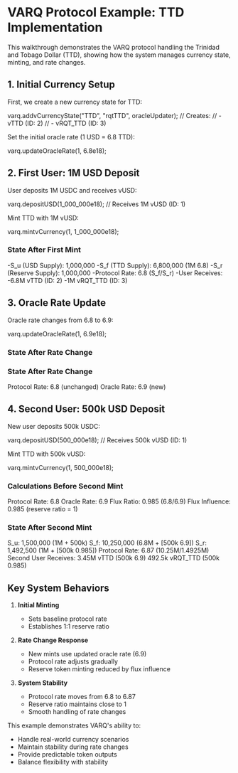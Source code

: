 # VARQ Protocol Example: TTD Implementation

This walkthrough demonstrates the VARQ protocol handling the Trinidad and Tobago Dollar (TTD), showing how the system manages currency state, minting, and rate changes.

## 1. Initial Currency Setup

First, we create a new currency state for TTD:

varq.addvCurrencyState("TTD", "rqtTTD", oracleUpdater);
// Creates:
// - vTTD (ID: 2)
// - vRQT_TTD (ID: 3)

Set the initial oracle rate (1 USD = 6.8 TTD):

varq.updateOracleRate(1, 6.8e18);


## 2. First User: 1M USD Deposit

User deposits 1M USDC and receives vUSD:

varq.depositUSD(1_000_000e18); // Receives 1M vUSD (ID: 1)

Mint TTD with 1M vUSD:

varq.mintvCurrency(1, 1_000_000e18);

### State After First Mint

   -S_u (USD Supply): 1,000,000
   -S_f (TTD Supply): 6,800,000 (1M 6.8)
   -S_r (Reserve Supply): 1,000,000
   -Protocol Rate: 6.8 (S_f/S_r)
   -User Receives:
   -6.8M vTTD (ID: 2)
   -1M vRQT_TTD (ID: 3)


## 3. Oracle Rate Update

Oracle rate changes from 6.8 to 6.9:

varq.updateOracleRate(1, 6.9e18);

### State After Rate Change


### State After Rate Change
Protocol Rate: 6.8 (unchanged)
Oracle Rate: 6.9 (new)


## 4. Second User: 500k USD Deposit

New user deposits 500k USDC:

varq.depositUSD(500_000e18); // Receives 500k vUSD (ID: 1)

Mint TTD with 500k vUSD:

varq.mintvCurrency(1, 500_000e18);

### Calculations Before Second Mint

Protocol Rate: 6.8
Oracle Rate: 6.9
Flux Ratio: 0.985 (6.8/6.9)
Flux Influence: 0.985 (reserve ratio = 1)

### State After Second Mint

S_u: 1,500,000 (1M + 500k)
S_f: 10,250,000 (6.8M + [500k 6.9])
S_r: 1,492,500 (1M + [500k 0.985])
Protocol Rate: 6.87 (10.25M/1.4925M)
Second User Receives:
3.45M vTTD (500k 6.9)
492.5k vRQT_TTD (500k 0.985)


## Key System Behaviors

1. **Initial Minting**
   - Sets baseline protocol rate
   - Establishes 1:1 reserve ratio

2. **Rate Change Response**
   - New mints use updated oracle rate (6.9)
   - Protocol rate adjusts gradually
   - Reserve token minting reduced by flux influence

3. **System Stability**
   - Protocol rate moves from 6.8 to 6.87
   - Reserve ratio maintains close to 1
   - Smooth handling of rate changes

This example demonstrates VARQ's ability to:
- Handle real-world currency scenarios
- Maintain stability during rate changes
- Provide predictable token outputs
- Balance flexibility with stability

